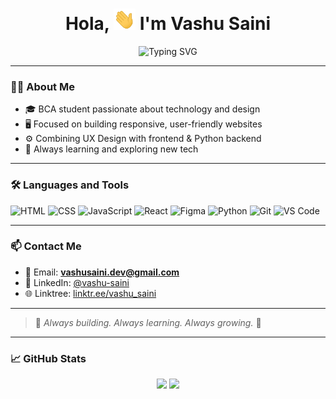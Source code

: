 <!-- Profile README for GitHub: vashusaini-dev -->

<h1 align="center">
  Hola, <img src="https://raw.githubusercontent.com/ABSphreak/ABSphreak/master/gifs/Hi.gif" width="35px"> I'm Vashu Saini
</h1>

<p align="center">
  <img src="https://readme-typing-svg.demolab.com?font=Fira+Code&size=22&pause=1000&color=1ABC9C&center=true&vCenter=true&width=650&lines=Frontend+Developer+%7C+UX+Designer;Python+Backend+Developer+%7C+BCA+Student;Building+modern+full-stack+web+apps" alt="Typing SVG" />
</p>

---

### 👨‍💻 About Me

- 🎓 BCA student passionate about technology and design  
- 🖥️ Focused on building responsive, user-friendly websites  
- ⚙️ Combining UX Design with frontend & Python backend  
- 🚀 Always learning and exploring new tech

---

### 🛠️ Languages and Tools

<p align="left">
  <img src="https://cdn.jsdelivr.net/gh/devicons/devicon/icons/html5/html5-original.svg" alt="HTML" width="40" height="40"/>
  <img src="https://cdn.jsdelivr.net/gh/devicons/devicon/icons/css3/css3-original.svg" alt="CSS" width="40" height="40"/>
  <img src="https://cdn.jsdelivr.net/gh/devicons/devicon/icons/javascript/javascript-original.svg" alt="JavaScript" width="40" height="40"/>
  <img src="https://cdn.jsdelivr.net/gh/devicons/devicon/icons/react/react-original.svg" alt="React" width="40" height="40"/>
  <img src="https://cdn.jsdelivr.net/gh/devicons/devicon/icons/figma/figma-original.svg" alt="Figma" width="40" height="40"/>
  <img src="https://cdn.jsdelivr.net/gh/devicons/devicon/icons/python/python-original.svg" alt="Python" width="40" height="40"/>
  <img src="https://cdn.jsdelivr.net/gh/devicons/devicon/icons/git/git-original.svg" alt="Git" width="40" height="40"/>
  <img src="https://cdn.jsdelivr.net/gh/devicons/devicon/icons/vscode/vscode-original.svg" alt="VS Code" width="40" height="40"/>
</p>

---

### 📫 Contact Me

- 📧 Email: **vashusaini.dev@gmaiI.com**  
- 🔗 LinkedIn: [@vashu-saini](https://www.linkedin.com/in/vashu-saini)  
- 🌐 Linktree: [linktr.ee/vashu_saini](https://linktr.ee/vashu_saini)

---

> 🔄 _Always building. Always learning. Always growing._ 🌱

---

### 📈 GitHub Stats

<p align="center">
  <img src="https://github-readme-stats.vercel.app/api?username=vashusaini-dev&show_icons=true&theme=react&hide_border=true" width="48%" />
  <img src="https://github-readme-streak-stats.herokuapp.com?user=vashusaini-dev&theme=react&hide_border=true" width="48%" />
</p>
